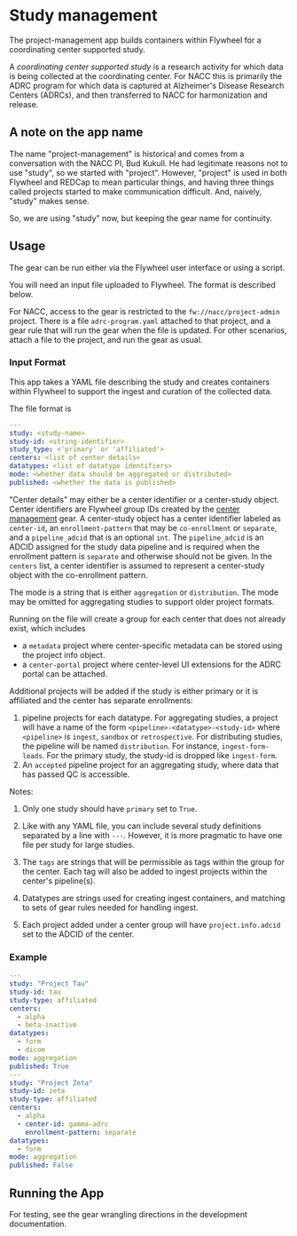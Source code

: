 # Study management

The project-management app builds containers within Flywheel for a coordinating center supported study.

A *coordinating center supported study* is a research activity for which data is being collected at the coordinating center.
For NACC this is primarily the ADRC program for which data is captured at Alzheimer's Disease Research Centers (ADRCs), and then transferred to NACC for harmonization and release.

## A note on the app name
The name "project-management" is historical and comes from a conversation with the NACC PI, Bud Kukull. 
He had legitimate reasons not to use "study", so we started with "project".
However, "project" is used in both Flywheel and REDCap to mean particular things, and having three things called projects started to make communication difficult.
And, naively, "study" makes sense.

So, we are using "study" now, but keeping the gear name for continuity.

## Usage

The gear can be run either via the Flywheel user interface or using a script.

You will need an input file uploaded to Flywheel.
The format is described below.

For NACC, access to the gear is restricted to the `fw://nacc/project-admin` project.
There is a file `adrc-program.yaml` attached to that project, and a gear rule that will run the gear when the file is updated.
For other scenarios, attach a file to the project, and run the gear as usual.

### Input Format

This app takes a YAML file describing the study and creates containers within Flywheel to support the ingest and curation of the collected data.

The file format is

```yaml
---
study: <study-name>
study-id: <string-identifier>
study_type: <'primary' or 'affiliated'>
centers: <list of center details>
datatypes: <list of datatype identifiers>
mode: <whether data should be aggregated or distributed>
published: <whether the data is published>
```

"Center details" may either be a center identifier or a center-study object.
Center identifiers are Flywheel group IDs created by the [center management](../center_management/index.md) gear.
A center-study object has a center identifier labeled as `center-id`, an `enrollment-pattern` that may be `co-enrollment` or `separate`, and a `pipeline_adcid` that is an optional `int`.
The `pipeline_adcid` is an ADCID assigned for the study data pipeline and is required when the enrollment pattern is `separate` and otherwise should not be given.
In the `centers` list, a center identifier is assumed to represent a center-study object with the co-enrollment pattern.

The mode is a string that is either `aggregation` or `distribution`.
The mode may be omitted for aggregating studies to support older project formats.

Running on the file will create a group for each center that does not already exist, which includes

* a `metadata` project where center-specific metadata can be stored using the project info object.
* a `center-portal` project where center-level UI extensions for the ADRC portal can be attached.
  
Additional projects will be added if the study is either primary or it is affiliated and the center has separate enrollments:

1. pipeline projects for each datatype.
   For aggregating studies, a project will have a name of the form `<pipeline>-<datatype>-<study-id>` where `<pipeline>` is `ingest`, `sandbox` or `retrospective`.
   For distributing studies, the pipeline will be named `distribution`.
   For instance, `ingest-form-leads`.
   For the primary study, the study-id is dropped like `ingest-form`.
2. An `accepted` pipeline project for an aggregating study, where data that has passed QC is accessible.


Notes:
1. Only one study should have `primary` set to `True`.

2. Like with any YAML file, you can include several study definitions separated by a line with `---`.
   However, it is more pragmatic to have one file per study for large studies.

3. The `tags` are strings that will be permissible as tags within the group for the center. 
   Each tag will also be added to ingest projects within the center's pipeline(s).

4. Datatypes are strings used for creating ingest containers, and matching to sets of gear rules needed for handling ingest.

5. Each project added under a center group will have `project.info.adcid` set to the ADCID of the center.


### Example

```yaml
---
study: "Project Tau"
study-id: tau
study-type: affiliated
centers:
  - alpha
  - beta-inactive
datatypes:
  - form
  - dicom
mode: aggregation  
published: True
---
study: "Project Zeta"
study-id: zeta
study-type: affiliated
centers:
  - alpha
  - center-id: gamma-adrc
    enrollment-pattern: separate
datatypes:
  - form
mode: aggregation
published: False
```

## Running the App

For testing, see the gear wrangling directions in the development documentation.